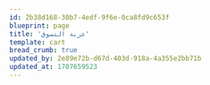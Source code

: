 ```yaml
---
id: 2b38d168-30b7-4edf-9f6e-0ca8fd9c653f
blueprint: page
title: 'عربة التسوق'
template: cart
bread_crumb: true
updated_by: 2e89e72b-d67d-403d-918a-4a355e2bb71b
updated_at: 1707659523
---
```

